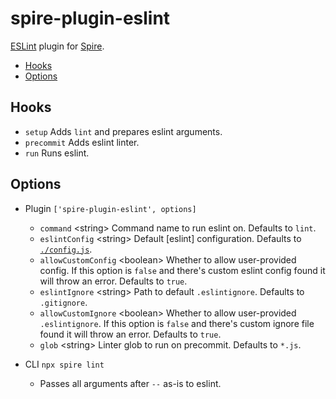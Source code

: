 # spire-plugin-eslint

[ESLint](https://eslint.org/) plugin for
[Spire](https://github.com/researchgate/spire).

<!-- START doctoc generated TOC please keep comment here to allow auto update -->
<!-- DON'T EDIT THIS SECTION, INSTEAD RE-RUN doctoc TO UPDATE -->

- [Hooks](#hooks)
- [Options](#options)

<!-- END doctoc generated TOC please keep comment here to allow auto update -->

## Hooks

- `setup` Adds `lint` and prepares eslint arguments.
- `precommit` Adds eslint linter.
- `run` Runs eslint.

## Options

- Plugin `['spire-plugin-eslint', options]`

  - `command` \<string\> Command name to run eslint on. Defaults to `lint`.
  - `eslintConfig` \<string\> Default [eslint] configuration. Defaults to
    [`./config.js`](./config.js).
  - `allowCustomConfig` \<boolean\> Whether to allow user-provided config. If
    this option is `false` and there's custom eslint config found it will throw
    an error. Defaults to `true`.
  - `eslintIgnore` \<string\> Path to default `.eslintignore`. Defaults to
    `.gitignore`.
  - `allowCustomIgnore` \<boolean\> Whether to allow user-provided
    `.eslintignore`. If this option is `false` and there's custom ignore file
    found it will throw an error. Defaults to `true`.
  - `glob` \<string\> Linter glob to run on precommit. Defaults to `*.js`.

- CLI `npx spire lint`
  - Passes all arguments after `--` as-is to eslint.
